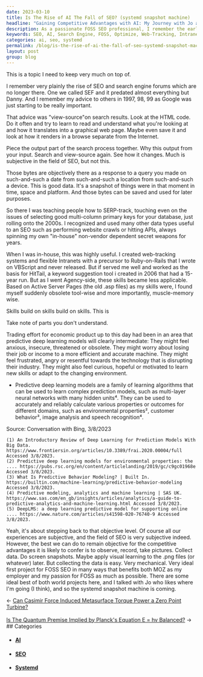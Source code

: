 ```yaml
---
date: 2023-03-10
title: Is The Rise of AI The Fall of SEO? (systemd snapshot machine)
headline: "Gaining Competitive Advantages with AI: My Journey with Jo and Systemd Snapshot Machine"
description: As a passionate FOSS SEO professional, I remember the early days of search engine forums and giving advice on how to optimize websites. With the rise of AI, I recognize that my skills are becoming less applicable and understand the anxiety this may cause. I discussed my idea of collecting data to gain competitive advantages with Jo, and am now working on a systemd snapshot machine.
keywords: SEO, AI, Search Engine, FOSS, Optimize, Web-Tracking, Intranet, VBScript, Keyword Suggestion, Observe, Record, Pictures, Collect Data, Systemd, Snapshot Machine
categories: ai, seo, systemd
permalink: /blog/is-the-rise-of-ai-the-fall-of-seo-systemd-snapshot-machine/
layout: post
group: blog
---
```



This is a topic I need to keep very much on top of.

I remember very plainly the rise of SEO and search engine forums which are no longer there. One we called SEF and it predated almost everything but Danny. And I remember my advice to others in 1997, 98, 99 as Google was just starting to be really important.

That advice was "view-source"on search results. Look at the HTML code. Do it often and try to learn to read and understand what you're looking at and how it translates into a graphical web page. Maybe even save it and look at how it renders in a browse separate from the Internet.

Piece the output part of the search process together. Why this output from your input. Search and view-source again. See how it changes. Much is subjective in the field of SEO, but not this.

Those bytes are objectively there as a response to a query you made on such-and-such a date from such-and-such a location from such-and-such a device. This is good data. It's a snapshot of things were in that moment in time, space and platform. And those bytes can be saved and used for later purposes.

So there I was teaching people how to SERP-track, touching even on the issues of selecting good multi-column primary keys for your database, just rolling onto the 2000s. I recognized and used many other data types useful to an SEO such as performing website crawls or hitting APIs, always spinning my own "in-house" non-vendor dependent secret weapons for years.

When I was in-house, this was highly useful. I created web-tracking systems and flexible Intranets with a precursor to Ruby-on-Rails that I wrote on VBScript and never released. But if served me well and worked as the basis for HitTail, a keyword suggestion tool i created in 2006 that had a 15-year run. But as I went Agency-side, these skills became less applicable. Based on Active Server Pages (the old .asp files) as my skills were, I found myself suddenly obsolete tool-wise and more importantly, muscle-memory wise.

Skills build on skills build on skills. This is

Take note of parts you don't understand.

Trading effort for economic product up to this day had been in an area that predictive deep learning models will clearly intermediate: They might feel anxious, insecure, threatened or obsolete. They might worry about losing their job or income to a more efficient and accurate machine. They might feel frustrated, angry or resentful towards the technology that is disrupting their industry. They might also feel curious, hopeful or motivated to learn new skills or adapt to the changing environment.

- Predictive deep learning models are a family of learning algorithms that can be used to learn complex prediction models, such as multi-layer neural networks with many hidden units⁴. They can be used to accurately and reliably calculate various properties or outcomes for different domains, such as environmental properties², customer behavior³, image analysis and speech recognition⁴.

Source: Conversation with Bing, 3/8/2023

    (1) An Introductory Review of Deep Learning for Prediction Models With Big Data. https://www.frontiersin.org/articles/10.3389/frai.2020.00004/full Accessed 3/8/2023.
    (2) Predictive deep learning models for environmental properties: the .... https://pubs.rsc.org/en/content/articlelanding/2019/gc/c9gc01968e Accessed 3/8/2023.
    (3) What Is Predictive Behavior Modeling? | Built In. https://builtin.com/machine-learning/predictive-behavior-modeling Accessed 3/8/2023.
    (4) Predictive modeling, analytics and machine learning | SAS UK. https://www.sas.com/en_gb/insights/articles/analytics/a-guide-to-predictive-analytics-and-machine-learning.html Accessed 3/8/2023.
    (5) DeepLMS: a deep learning predictive model for supporting online .... https://www.nature.com/articles/s41598-020-76740-9 Accessed 3/8/2023.

Yeah, it's about stepping back to that objective level. Of course all our
experiences are subjective, and the field of SEO is very subjective indeed.
However, the best we can do to remain objective for the competitive advantages
it is likely to confer is to observe, record, take pictures. Collect data. Do
screen snapshots. Maybe apply visual learning to the .png files (or whatever)
later. But collecting the data is easy. Very mechanical. Very ideal first
project for FOSS SEO in many ways that benefits both MOZ as my employer and my
passion for FOSS as much as possible. There are some ideal best of both world
projects here, and I talked with Jo who likes where I'm going (I think), and so
the systemd snapshot machine is coming.


<div class="arrow-links"><div class="post-nav-prev"><span class="arrow">&larr;&nbsp;</span><a href="/blog/can-casimir-force-induced-metasurface-torque-power-a-zero-point-turbine/">Can Casimir Force Induced Metasurface Torque Power a Zero Point Turbine?</a></div> &nbsp; <div class="post-nav-next"><a href="/blog/is-the-quantum-premise-implied-by-planck-s-equation-e-hv-balanced/">Is The Quantum Premise Implied by Planck's Equation E = hv Balanced?</a><span class="arrow">&nbsp;&rarr;</span></div></div>
## Categories

<ul>
<li><h4><a href='/ai/'>AI</a></h4></li>
<li><h4><a href='/seo/'>SEO</a></h4></li>
<li><h4><a href='/systemd/'>Systemd</a></h4></li></ul>